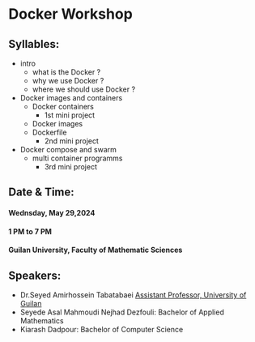 # Docker Workshop
## Syllables: 
- intro
   - what is the Docker ?
   - why we use Docker ?
   - where we should use Docker ?
- Docker images and containers
   - Docker containers
      - 1st mini project
   - Docker images
   - Dockerfile
      - 2nd mini project
- Docker compose and swarm
  - multi container programms 
     - 3rd mini project
## Date & Time:
#### Wednsday,  May  29,2024
#### 1 PM to 7 PM
#### Guilan University, Faculty of Mathematic Sciences

## Speakers:
- Dr.Seyed Amirhossein Tabatabaei [Assistant Professor, University of Guilan](https://scholar.google.com/citations?hl=en&user=HEBT11YAAAAJ)
- Seyede Asal Mahmoudi Nejhad Dezfouli: Bachelor of Applied Mathematics
- Kiarash Dadpour: Bachelor of Computer Science

